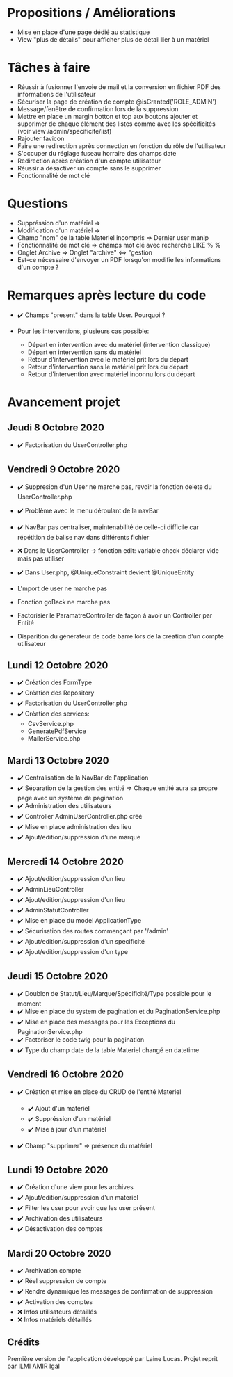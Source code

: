 # Propositions / Améliorations

* Mise en place d'une page dédié au statistique
* View "plus de détails" pour afficher plus de détail lier à un matériel



# Tâches à faire

* Réussir à fusionner l'envoie de mail et la conversion en fichier PDF des informations de l'utilisateur
* Sécuriser la page de création de compte @isGranted('ROLE_ADMIN')
* Message/fenêtre de confirmation lors de la suppression 
* Mettre en place un margin botton et top aux boutons ajouter et supprimer de chaque élément des listes comme avec les spécificités (voir view /admin/specificite/list)
* Rajouter favicon
* Faire une redirection après connection en fonction du rôle de l'utilisateur
* S'occuper du réglage fuseau horraire des champs date
* Redirection après création d'un compte utilisateur 
* Réussir à désactiver un compte sans le supprimer 
* Fonctionnalité de mot clé


# Questions

* Suppréssion d'un matériel => 
* Modification d'un matériel => 
* Champ "nom" de la table Materiel incompris => Dernier user manip
* Fonctionnalité de mot clé => champs mot clé avec recherche LIKE % % 
* Onglet Archive => Onglet "archive" <=> "gestion
* Est-ce nécessaire d'envoyer un PDF lorsqu'on modifie les informations d'un compte ? 


# Remarques après lecture du code

* ✔️ Champs "present" dans la table User. Pourquoi ?
* Pour les interventions, plusieurs cas possible:

    * Départ en intervention avec du matériel (intervention classique)
    * Départ en intervention sans du matériel
    * Retour d'intervention avec le matériel prit lors du départ
    * Retour d'intervention sans le matériel prit lors du départ
    * Retour d'intervention avec matériel inconnu lors du départ


# Avancement projet

## Jeudi 8 Octobre 2020

* ✔️ Factorisation du UserController.php


## Vendredi 9 Octobre 2020

* ✔️ Suppresion d'un User ne marche pas, revoir la fonction delete du UserController.php
* ✔️ Problème avec le menu déroulant de la navBar
* ✔️ NavBar pas centraliser, maintenabilité de celle-ci difficile car répétition de balise nav dans         différents fichier
* ❌ Dans le UserController -> fonction edit: variable check déclarer vide mais pas utiliser
* ✔️ Dans User.php, @UniqueConstraint devient @UniqueEntity

* L'mport de user ne marche pas 
* Fonction goBack ne marche pas
* Factorisier le ParamatreController de façon à avoir un Controller par Entité
* Disparition du générateur de code barre lors de la création d'un compte utilisateur

## Lundi 12 Octobre 2020

* ✔️ Création des FormType
* ✔️ Création des Repository
* ✔️ Factorisation du UserController.php
* ✔️ Création des services: 
    * CsvService.php
    * GeneratePdfService
    * MailerService.php


## Mardi 13 Octobre 2020

* ✔️ Centralisation de la NavBar de l'application
* ✔️ Séparation de la gestion des entité => Chaque entité aura sa propre page avec un système de       pagination
* ✔️ Administration des utilisateurs
* ✔️ Controller AdminUserController.php créé
* ✔️ Mise en place administration des lieu
* ✔️ Ajout/edition/suppression d'une marque


## Mercredi 14 Octobre 2020

* ✔️ Ajout/edition/suppression d'un lieu
* ✔️ AdminLieuController
* ✔️ Ajout/edition/suppression d'un lieu
* ✔️ AdminStatutController
* ✔️ Mise en place du model ApplicationType
* ✔️ Sécurisation des routes commençant par '/admin'
* ✔️ Ajout/edition/suppression d'un specificité
* ✔️ Ajout/edition/suppression d'un type


## Jeudi 15 Octobre 2020

* ✔️ Doublon de Statut/Lieu/Marque/Spécificité/Type possible pour le moment 
* ✔️ Mise en place du system de pagination et du PaginationService.php 
* ✔️ Mise en place des messages pour les Exceptions du PaginationService.php  
* ✔️ Factoriser le code twig pour la pagination
* ✔️ Type du champ date de la table Materiel changé en datetime


## Vendredi 16 Octobre 2020

* ✔️ Création et mise en place du CRUD de l'entité Materiel
    * ✔️ Ajout d'un matériel
    * ✔️ Suppréssion d'un matériel
    * ✔️ Mise à jour d'un matériel

* ✔️ Champ "supprimer" => présence du matériel


## Lundi 19 Octobre 2020

* ✔️ Création d'une view pour les archives
* ✔️ Ajout/edition/suppression d'un materiel
* ✔️ Filter les user pour avoir que les user présent
* ✔️ Archivation des utilisateurs
* ✔️ Désactivation des comptes


## Mardi 20 Octobre 2020

* ✔️ Archivation compte
* ✔️ Réel suppression de compte
* ✔️ Rendre dynamique les messages de confirmation de suppression
* ✔️ Activation des comptes
* ❌ Infos utilisateurs détaillés 
* ❌ Infos matériels détaillés 


## Crédits

Première version de l'application développé par Laine Lucas.
Projet reprit par ILMI AMIR Igal